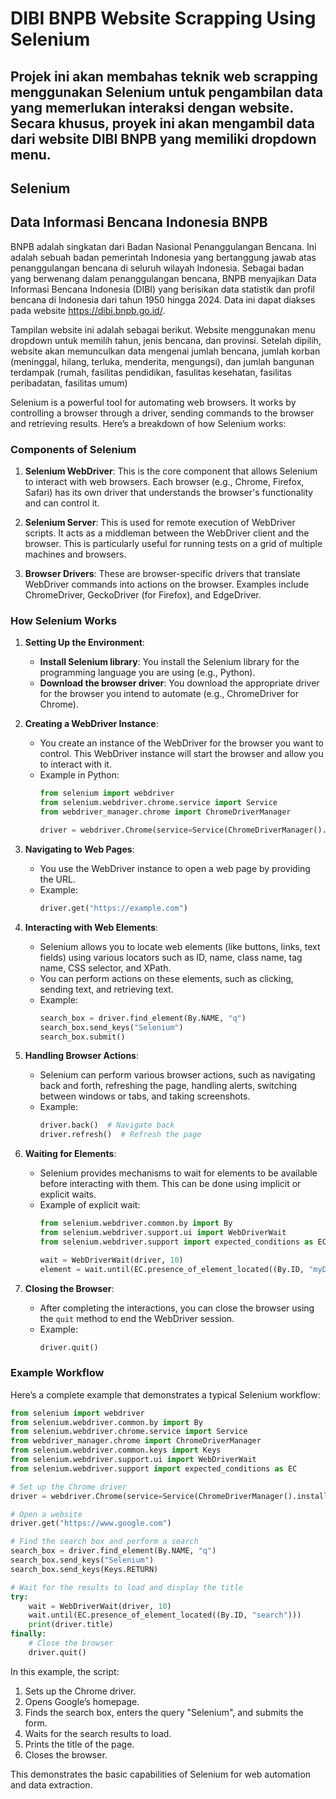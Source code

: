 # DIBI BNPB Website Scrapping Using Selenium
Projek ini akan membahas teknik web scrapping menggunakan Selenium untuk pengambilan data yang memerlukan interaksi dengan website. Secara khusus, proyek ini akan mengambil data dari website DIBI BNPB yang memiliki dropdown menu.
---

## Selenium

## Data Informasi Bencana Indonesia BNPB
BNPB adalah singkatan dari Badan Nasional Penanggulangan Bencana. Ini adalah sebuah badan pemerintah Indonesia yang bertanggung jawab atas penanggulangan bencana di seluruh wilayah Indonesia. Sebagai badan yang berwenang dalam penanggulangan bencana, BNPB menyajikan Data Informasi Bencana Indonesia (DIBI) yang berisikan data statistik dan profil bencana di Indonesia dari tahun 1950 hingga 2024. Data ini dapat diakses pada website https://dibi.bnpb.go.id/.

Tampilan website ini adalah sebagai berikut. Website menggunakan menu dropdown untuk memilih tahun, jenis bencana, dan provinsi. Setelah dipilih, website akan memunculkan data mengenai jumlah bencana, jumlah korban (meninggal, hilang, terluka, menderita, mengungsi), dan jumlah bangunan terdampak (rumah, fasilitas pendidikan, fasulitas kesehatan, fasilitas peribadatan, fasilitas umum)

Selenium is a powerful tool for automating web browsers. It works by controlling a browser through a driver, sending commands to the browser and retrieving results. Here’s a breakdown of how Selenium works:

### Components of Selenium

1. **Selenium WebDriver**: This is the core component that allows Selenium to interact with web browsers. Each browser (e.g., Chrome, Firefox, Safari) has its own driver that understands the browser's functionality and can control it.

2. **Selenium Server**: This is used for remote execution of WebDriver scripts. It acts as a middleman between the WebDriver client and the browser. This is particularly useful for running tests on a grid of multiple machines and browsers.

3. **Browser Drivers**: These are browser-specific drivers that translate WebDriver commands into actions on the browser. Examples include ChromeDriver, GeckoDriver (for Firefox), and EdgeDriver.

### How Selenium Works

1. **Setting Up the Environment**:
    - **Install Selenium library**: You install the Selenium library for the programming language you are using (e.g., Python).
    - **Download the browser driver**: You download the appropriate driver for the browser you intend to automate (e.g., ChromeDriver for Chrome).

2. **Creating a WebDriver Instance**:
    - You create an instance of the WebDriver for the browser you want to control. This WebDriver instance will start the browser and allow you to interact with it.
    - Example in Python:
      ```python
      from selenium import webdriver
      from selenium.webdriver.chrome.service import Service
      from webdriver_manager.chrome import ChromeDriverManager

      driver = webdriver.Chrome(service=Service(ChromeDriverManager().install()))
      ```

3. **Navigating to Web Pages**:
    - You use the WebDriver instance to open a web page by providing the URL.
    - Example:
      ```python
      driver.get("https://example.com")
      ```

4. **Interacting with Web Elements**:
    - Selenium allows you to locate web elements (like buttons, links, text fields) using various locators such as ID, name, class name, tag name, CSS selector, and XPath.
    - You can perform actions on these elements, such as clicking, sending text, and retrieving text.
    - Example:
      ```python
      search_box = driver.find_element(By.NAME, "q")
      search_box.send_keys("Selenium")
      search_box.submit()
      ```

5. **Handling Browser Actions**:
    - Selenium can perform various browser actions, such as navigating back and forth, refreshing the page, handling alerts, switching between windows or tabs, and taking screenshots.
    - Example:
      ```python
      driver.back()  # Navigate back
      driver.refresh()  # Refresh the page
      ```

6. **Waiting for Elements**:
    - Selenium provides mechanisms to wait for elements to be available before interacting with them. This can be done using implicit or explicit waits.
    - Example of explicit wait:
      ```python
      from selenium.webdriver.common.by import By
      from selenium.webdriver.support.ui import WebDriverWait
      from selenium.webdriver.support import expected_conditions as EC

      wait = WebDriverWait(driver, 10)
      element = wait.until(EC.presence_of_element_located((By.ID, "myDynamicElement")))
      ```

7. **Closing the Browser**:
    - After completing the interactions, you can close the browser using the `quit` method to end the WebDriver session.
    - Example:
      ```python
      driver.quit()
      ```

### Example Workflow

Here’s a complete example that demonstrates a typical Selenium workflow:

```python
from selenium import webdriver
from selenium.webdriver.common.by import By
from selenium.webdriver.chrome.service import Service
from webdriver_manager.chrome import ChromeDriverManager
from selenium.webdriver.common.keys import Keys
from selenium.webdriver.support.ui import WebDriverWait
from selenium.webdriver.support import expected_conditions as EC

# Set up the Chrome driver
driver = webdriver.Chrome(service=Service(ChromeDriverManager().install()))

# Open a website
driver.get("https://www.google.com")

# Find the search box and perform a search
search_box = driver.find_element(By.NAME, "q")
search_box.send_keys("Selenium")
search_box.send_keys(Keys.RETURN)

# Wait for the results to load and display the title
try:
    wait = WebDriverWait(driver, 10)
    wait.until(EC.presence_of_element_located((By.ID, "search")))
    print(driver.title)
finally:
    # Close the browser
    driver.quit()
```

In this example, the script:

1. Sets up the Chrome driver.
2. Opens Google’s homepage.
3. Finds the search box, enters the query "Selenium", and submits the form.
4. Waits for the search results to load.
5. Prints the title of the page.
6. Closes the browser.

This demonstrates the basic capabilities of Selenium for web automation and data extraction.